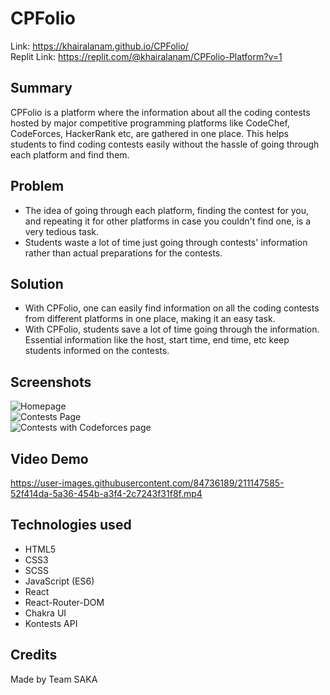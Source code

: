 # CPFolio

Link: https://khairalanam.github.io/CPFolio/  <br/>
Replit Link: https://replit.com/@khairalanam/CPFolio-Platform?v=1

## Summary

CPFolio is a platform where the information about all the coding contests hosted by major competitive programming platforms like CodeChef, CodeForces, HackerRank etc, are gathered in one place. This helps students to find coding contests easily without the hassle of going through each platform and find them.

## Problem

* The idea of going through each platform, finding the contest for you, and repeating it for other platforms in case you couldn't find one, is a very tedious task.
* Students waste a lot of time just going through contests' information rather than actual preparations for the contests.

## Solution

* With CPFolio, one can easily find information on all the coding contests from different platforms in one place, making it an easy task.
* With CPFolio, students save a lot of time going through the information. Essential information like the host, start time, end time, etc keep students informed on the contests.

## Screenshots

![Homepage](https://user-images.githubusercontent.com/84736189/211146308-be65fe9a-a000-4137-90af-2f343e33eba4.PNG)
<br/>
![Contests Page](https://user-images.githubusercontent.com/84736189/211146332-1331dcb0-72cd-494f-886b-49099829797e.PNG)
<br/>
![Contests with Codeforces page](https://user-images.githubusercontent.com/84736189/211146392-ec7d566d-45a3-42f4-a22b-9d4ad66dd5d5.PNG)

## Video Demo


https://user-images.githubusercontent.com/84736189/211147585-52f414da-5a36-454b-a3f4-2c7243f31f8f.mp4


## Technologies used

* HTML5
* CSS3
* SCSS
* JavaScript (ES6)
* React
* React-Router-DOM
* Chakra UI
* Kontests API

## Credits

Made by Team SAKA <br/>



